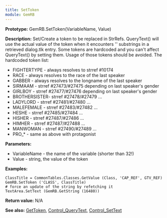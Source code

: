 ```yaml
---
title: SetToken
module: GemRB
---
```


**Prototype:** GemRB.SetToken(VariableName, Value)

**Description:** Set/Create a token to be replaced in StrRefs. QueryText() 
will use the actual value of the token when it encounters '<token>' 
substrings in a retrieved dialog.tlk entry. Some tokens are hardcoded and 
you can't affect QueryText() by setting them. Usage of those tokens should 
be avoided. The hardcoded token list:
  * FIGHTERTYPE  - always resolves to strref #10174
  * RACE         - always resolves to the race of the last speaker
  * GABBER       - always resolves to the longname of the last speaker
  * SIRMAAM      - strref #27473/#27475 depending on last speaker's gender
  * GIRLBOY      - strref #27477/#27476 depending on last speaker's gender
  * BROTHERSISTER- strref #27478/#27479 ...
  * LADYLORD     - strref #27481/#27480 ...
  * MALEFEMALE   - strref #27483/#27482 ...
  * HESHE        - strref #27485/#27484 ...
  * HISHER       - strref #27487/#27486 ...
  * HIMHER       - strref #27487/#27488 ...
  * MANWOMAN     - strref #27490/#27489 ...
  * PRO_*        - same as above with protagonist

**Parameters:**
  *  VariableName - the name of the variable (shorter than 32!)
  *  Value        - string, the value of the token

**Examples:**

    ClassTitle = CommonTables.Classes.GetValue (Class, 'CAP_REF', GTV_REF)
    GemRB.SetToken ('CLASS', ClassTitle)
    # force an update of the string by refetching it
    TextArea.SetText (GemRB.GetString (16480))

**Return value:** N/A

**See also:** [GetToken](GetToken.md), [Control_QueryText](Control_QueryText.md), [Control_SetText](Control_SetText.md)

